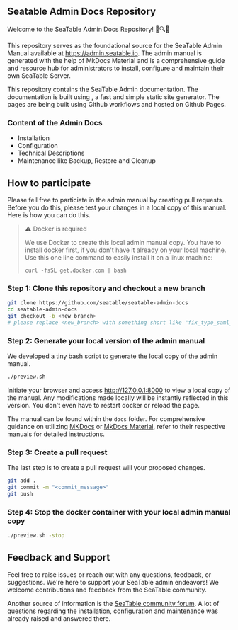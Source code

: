## Seatable Admin Docs Repository

Welcome to the SeaTable Admin Docs Repository! 🌊🔍✨

This repository serves as the foundational source for the SeaTable Admin Manual available at https://admin.seatable.io. The admin manual is generated with the help of MkDocs Material and is a comprehensive guide and resource hub for administrators to install, configure and maintain their own SeaTable Server.

This repository contains the SeaTable Admin documentation. The documentation is built using , a fast and simple static site generator. The pages are being built using Github workflows and hosted on Github Pages.

### Content of the Admin Docs

- Installation
- Configuration
- Technical Descriptions
- Maintenance like Backup, Restore and Cleanup

## How to participate

Please fell free to particiate in the admin manual by creating pull requests. Before you do this, please test your changes in a local copy of this manual. Here is how you can do this.

> :warning: Docker is required
>
> We use Docker to create this local admin manual copy. You have to install docker first, if you don't have it already on your local machine. Use this one line command to easily install it on a linux machine:
>
> `curl -fsSL get.docker.com | bash`

### Step 1: Clone this repository and checkout a new branch

```bash
git clone https://github.com/seatable/seatable-admin-docs
cd seatable-admin-docs
git checkout -b <new_branch>
# please replace <new_branch> with something short like "fix_typo_saml_auth"
```

### Step 2: Generate your local version of the admin manual

We developed a tiny bash script to generate the local copy of the admin manual.

```bash
./preview.sh
```

Initiate your browser and access http://127.0.0.1:8000 to view a local copy of the manual. Any modifications made locally will be instantly reflected in this version. You don't even have to restart docker or reload the page.

The manual can be found within the `docs` folder. For comprehensive guidance on utilizing [MKDocs](https://www.mkdocs.org/user-guide/) or [MkDocs Material](https://squidfunk.github.io/mkdocs-material/), refer to their respective manuals for detailed instructions.

### Step 3: Create a pull request

The last step is to create a pull request will your proposed changes.

```bash
git add .
git commit -m "<commit_message>"
git push
```

### Step 4: Stop the docker container with your local admin manual copy

```bash
./preview.sh -stop
```

## Feedback and Support

Feel free to raise issues or reach out with any questions, feedback, or suggestions. We're here to support your SeaTable admin endeavors! We welcome contributions and feedback from the SeaTable community.

Another source of information is the [SeaTable community forum](https://forum.seatable.io). A lot of questions regarding the installation, configuration and maintenance was already raised and answered there.
